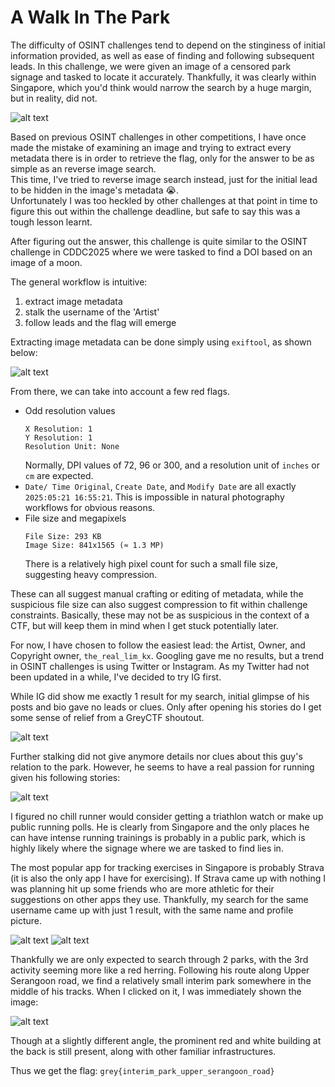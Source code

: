 # A Walk In The Park
The difficulty of OSINT challenges tend to depend on the stinginess of initial information provided, as well as ease of finding and following subsequent leads. In this challenge, we were given an image of a censored park signage and tasked to locate it accurately. Thankfully, it was clearly within Singapore, which you'd think would narrow the search by a huge margin, but in reality, did not. 

![alt text](https://github.com/qmkoh/Greyctf2025-writeups/blob/main/osint/dist-a_walk_in_the_park/a_walk_in_the_park.jpg)

Based on previous OSINT challenges in other competitions, I have once made the mistake of examining an image and trying to extract every metadata there is in order to retrieve the flag, only for the answer to be as simple as an reverse image search.  
This time, I've tried to reverse image search instead, just for the initial lead to be hidden in the image's metadata :sob:.  
Unfortunately I was too heckled by other challenges at that point in time to figure this out within the challenge deadline, but safe to say this was a tough lesson learnt.

After figuring out the answer, this challenge is quite similar to the OSINT challenge in CDDC2025 where we were tasked to find a DOI based on an image of a moon.

The general workflow is intuitive:
1. extract image metadata
2. stalk the username of the 'Artist'
3. follow leads and the flag will emerge

Extracting image metadata can be done simply using `exiftool`, as shown below:

![alt text](https://github.com/qmkoh/Greyctf2025-writeups/blob/main/osint/dist-a_walk_in_the_park/exif_park.png)

From there, we can take into account a few red flags. 
- Odd resolution values
  ```
  X Resolution: 1
  Y Resolution: 1
  Resolution Unit: None
  ```
  Normally, DPI values of 72, 96 or 300, and a resolution unit of `inches` or `cm` are expected.
- `Date/ Time Original`, `Create Date`, and `Modify Date` are all exactly `2025:05:21 16:55:21`.
  This is impossible in natural photography workflows for obvious reasons.
- File size and megapixels
  ```
  File Size: 293 KB
  Image Size: 841x1565 (≈ 1.3 MP)
  ```
  There is a relatively high pixel count for such a small file size, suggesting heavy compression.

These can all suggest manual crafting or editing of metadata, while the suspicious file size can also suggest compression to fit within challenge constraints. Basically, these may not be as suspicious in the context of a CTF, but will keep them in mind when I get stuck potentially later. 

For now, I have chosen to follow the easiest lead: the Artist, Owner, and Copyright owner, `the_real_lim_kx`. Googling gave me no results, but a trend in OSINT challenges is using Twitter or Instagram. As my Twitter had not been updated in a while, I've decided to try IG first. 

While IG did show me exactly 1 result for my search, initial glimpse of his posts and bio gave no leads or clues. Only after opening his stories do I get some sense of relief from a GreyCTF shoutout.

![alt text](https://github.com/qmkoh/Greyctf2025-writeups/blob/main/osint/dist-a_walk_in_the_park/ig_gctf.jpg)

Further stalking did not give anymore details nor clues about this guy's relation to the park. However, he seems to have a real passion for running given his following stories:

![alt text](https://github.com/qmkoh/Greyctf2025-writeups/blob/main/osint/dist-a_walk_in_the_park/ig_watch.jpg)


I figured no chill runner would consider getting a triathlon watch or make up public running polls. He is clearly from Singapore and the only places he can have intense running trainings is probably in a public park, which is highly likely where the signage where we are tasked to find lies in.

The most popular app for tracking exercises in Singapore is probably Strava (it is also the only app I have for exercising). If Strava came up with nothing I was planning hit up some friends who are more athletic for their suggestions on other apps they use. 
Thankfully, my search for the same username came up with just 1 result, with the same name and profile picture. 

![alt text](https://github.com/qmkoh/Greyctf2025-writeups/blob/main/osint/dist-a_walk_in_the_park/serangoon_run.jpg)
![alt text](https://github.com/qmkoh/Greyctf2025-writeups/blob/main/osint/dist-a_walk_in_the_park/bedok_run.jpg)

Thankfully we are only expected to search through 2 parks, with the 3rd activity seeming more like a red herring. 
Following his route along Upper Serangoon road, we find a relatively small interim park somewhere in the middle of his tracks.
When I clicked on it, I was immediately shown the image:

![alt text](https://github.com/qmkoh/Greyctf2025-writeups/blob/main/osint/dist-a_walk_in_the_park/flag.png)

Though at a slightly different angle, the prominent red and white building at the back is still present, along with other familiar infrastructures. 

Thus we get the flag:
`grey{interim_park_upper_serangoon_road}`
